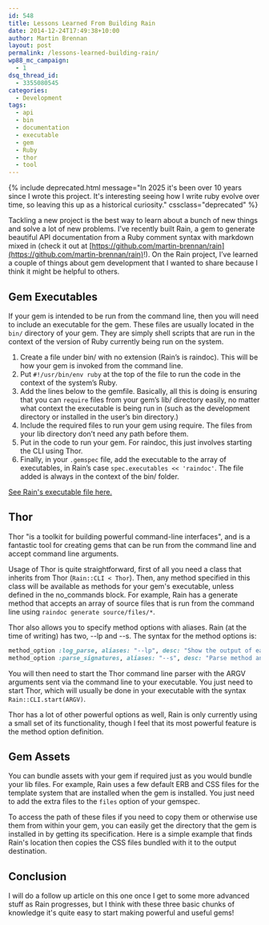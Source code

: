 ```yaml
---
id: 548
title: Lessons Learned From Building Rain
date: 2014-12-24T17:49:38+10:00
author: Martin Brennan
layout: post
permalink: /lessons-learned-building-rain/
wp88_mc_campaign:
  - 1
dsq_thread_id:
  - 3355080545
categories:
  - Development
tags:
  - api
  - bin
  - documentation
  - executable
  - gem
  - Ruby
  - thor
  - tool
---
```


{% include deprecated.html message="In 2025 it's been over 10 years since I wrote this project. It's interesting seeing how I write ruby evolve over time, so leaving this up as a historical curiosity." cssclass="deprecated" %}

Tackling a new project is the best way to learn about a bunch of new things and solve a lot of new problems. I’ve recently built Rain, a gem to generate beautiful API documentation from a Ruby comment syntax with markdown mixed in (check it out at [https://github.com/martin-brennan/rain](https://github.com/martin-brennan/rain)!). On the Rain project, I’ve learned a couple of things about gem development that I wanted to share because I think it might be helpful to others.<!--more-->

## Gem Executables

If your gem is intended to be run from the command line, then you will need to include an executable for the gem. These files are usually located in the `bin/` directory of your gem. They are simply shell scripts that are run in the context of the version of Ruby currently being run on the system.

  1. Create a file under bin/ with no extension (Rain’s is raindoc). This will be how your gem is invoked from the command line.
  2. Put `#!/usr/bin/env ruby` at the top of the file to run the code in the context of the system’s Ruby.
  3. Add the lines below to the gemfile. Basically, all this is doing is ensuring that you can `require` files from your gem’s lib/ directory easily, no matter what context the executable is being run in (such as the development directory or installed in the user’s bin directory.)
  4. Include the required files to run your gem using require. The files from your lib directory don’t need any path before them.
  5. Put in the code to run your gem. For raindoc, this just involves starting the CLI using Thor.
  6. Finally, in your `.gemspec` file, add the executable to the array of executables, in Rain’s case `spec.executables << 'raindoc'`. The file added is always in the context of the bin/ folder.

[See Rain's executable file here.](https://github.com/martin-brennan/rain/blob/master/bin/raindoc)

## Thor

Thor "is a toolkit for building powerful command-line interfaces", and is a fantastic tool for creating gems that can be run from the command line and accept command line arguments.

Usage of Thor is quite straightforward, first of all you need a class that inherits from Thor (`Rain::CLI < Thor`). Then, any method specified in this class will be available as methods for your gem's executable, unless defined in the no_commands block. For example, Rain has a generate method that accepts an array of source files that is run from the command line using `raindoc generate source/files/*`.

Thor also allows you to specify method options with aliases. Rain (at the time of writing) has two, --lp and --s. The syntax for the method options is:

```ruby
method_option :log_parse, aliases: "--lp", desc: "Show the output of each line parse."
method_option :parse_signatures, aliases: "--s", desc: "Parse method and class documentation too. Defaults to false."
```

You will then need to start the Thor command line parser with the ARGV arguments sent via the command line to your executable. You just need to start Thor, which will usually be done in your executable with the syntax `Rain::CLI.start(ARGV)`.

Thor has a lot of other powerful options as well, Rain is only currently using a small set of its functionality, though I feel that its most powerful feature is the method option definition.

## Gem Assets

You can bundle assets with your gem if required just as you would bundle your lib files. For example, Rain uses a few default ERB and CSS files for the template system that are installed when the gem is installed. You just need to add the extra files to the `files` option of your gemspec.

To access the path of these files if you need to copy them or otherwise use them from within your gem, you can easily get the directory that the gem is installed in by getting its specification. Here is a simple example that finds Rain's location then copies the CSS files bundled with it to the output destination.

## Conclusion

I will do a follow up article on this one once I get to some more advanced stuff as Rain progresses, but I think with these three basic chunks of knowledge it's quite easy to start making powerful and useful gems!
